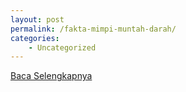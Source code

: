 ```yaml
---
layout: post
permalink: /fakta-mimpi-muntah-darah/
categories:
    - Uncategorized
---
```


[Baca Selengkapnya](/08)